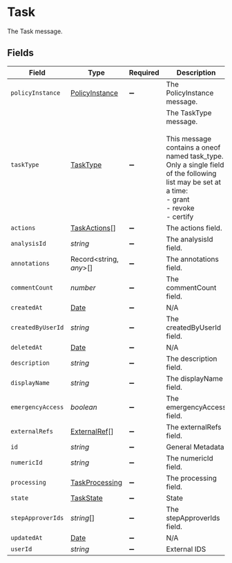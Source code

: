 # Task

The Task message.


## Fields

| Field                                                                                                                                                                   | Type                                                                                                                                                                    | Required                                                                                                                                                                | Description                                                                                                                                                             |
| ----------------------------------------------------------------------------------------------------------------------------------------------------------------------- | ----------------------------------------------------------------------------------------------------------------------------------------------------------------------- | ----------------------------------------------------------------------------------------------------------------------------------------------------------------------- | ----------------------------------------------------------------------------------------------------------------------------------------------------------------------- |
| `policyInstance`                                                                                                                                                        | [PolicyInstance](../../models/shared/policyinstance.md)                                                                                                                 | :heavy_minus_sign:                                                                                                                                                      | The PolicyInstance message.                                                                                                                                             |
| `taskType`                                                                                                                                                              | [TaskType](../../models/shared/tasktype.md)                                                                                                                             | :heavy_minus_sign:                                                                                                                                                      | The TaskType message.<br/><br/>This message contains a oneof named task_type. Only a single field of the following list may be set at a time:<br/>  - grant<br/>  - revoke<br/>  - certify<br/> |
| `actions`                                                                                                                                                               | [TaskActions](../../models/shared/taskactions.md)[]                                                                                                                     | :heavy_minus_sign:                                                                                                                                                      | The actions field.                                                                                                                                                      |
| `analysisId`                                                                                                                                                            | *string*                                                                                                                                                                | :heavy_minus_sign:                                                                                                                                                      | The analysisId field.                                                                                                                                                   |
| `annotations`                                                                                                                                                           | Record<string, *any*>[]                                                                                                                                                 | :heavy_minus_sign:                                                                                                                                                      | The annotations field.                                                                                                                                                  |
| `commentCount`                                                                                                                                                          | *number*                                                                                                                                                                | :heavy_minus_sign:                                                                                                                                                      | The commentCount field.                                                                                                                                                 |
| `createdAt`                                                                                                                                                             | [Date](https://developer.mozilla.org/en-US/docs/Web/JavaScript/Reference/Global_Objects/Date)                                                                           | :heavy_minus_sign:                                                                                                                                                      | N/A                                                                                                                                                                     |
| `createdByUserId`                                                                                                                                                       | *string*                                                                                                                                                                | :heavy_minus_sign:                                                                                                                                                      | The createdByUserId field.                                                                                                                                              |
| `deletedAt`                                                                                                                                                             | [Date](https://developer.mozilla.org/en-US/docs/Web/JavaScript/Reference/Global_Objects/Date)                                                                           | :heavy_minus_sign:                                                                                                                                                      | N/A                                                                                                                                                                     |
| `description`                                                                                                                                                           | *string*                                                                                                                                                                | :heavy_minus_sign:                                                                                                                                                      | The description field.                                                                                                                                                  |
| `displayName`                                                                                                                                                           | *string*                                                                                                                                                                | :heavy_minus_sign:                                                                                                                                                      | The displayName field.                                                                                                                                                  |
| `emergencyAccess`                                                                                                                                                       | *boolean*                                                                                                                                                               | :heavy_minus_sign:                                                                                                                                                      | The emergencyAccess field.                                                                                                                                              |
| `externalRefs`                                                                                                                                                          | [ExternalRef](../../models/shared/externalref.md)[]                                                                                                                     | :heavy_minus_sign:                                                                                                                                                      | The externalRefs field.                                                                                                                                                 |
| `id`                                                                                                                                                                    | *string*                                                                                                                                                                | :heavy_minus_sign:                                                                                                                                                      |  General Metadata<br/>                                                                                                                                                  |
| `numericId`                                                                                                                                                             | *string*                                                                                                                                                                | :heavy_minus_sign:                                                                                                                                                      | The numericId field.                                                                                                                                                    |
| `processing`                                                                                                                                                            | [TaskProcessing](../../models/shared/taskprocessing.md)                                                                                                                 | :heavy_minus_sign:                                                                                                                                                      | The processing field.                                                                                                                                                   |
| `state`                                                                                                                                                                 | [TaskState](../../models/shared/taskstate.md)                                                                                                                           | :heavy_minus_sign:                                                                                                                                                      |  State<br/>                                                                                                                                                             |
| `stepApproverIds`                                                                                                                                                       | *string*[]                                                                                                                                                              | :heavy_minus_sign:                                                                                                                                                      | The stepApproverIds field.                                                                                                                                              |
| `updatedAt`                                                                                                                                                             | [Date](https://developer.mozilla.org/en-US/docs/Web/JavaScript/Reference/Global_Objects/Date)                                                                           | :heavy_minus_sign:                                                                                                                                                      | N/A                                                                                                                                                                     |
| `userId`                                                                                                                                                                | *string*                                                                                                                                                                | :heavy_minus_sign:                                                                                                                                                      |  External IDS<br/>                                                                                                                                                      |